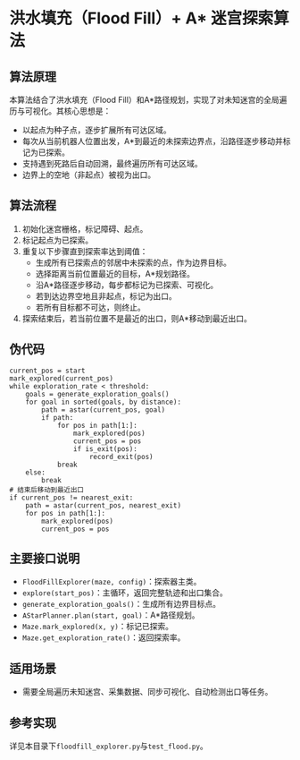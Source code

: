 # 洪水填充（Flood Fill）+ A* 迷宫探索算法

## 算法原理

本算法结合了洪水填充（Flood Fill）和A*路径规划，实现了对未知迷宫的全局遍历与可视化。其核心思想是：
- 以起点为种子点，逐步扩展所有可达区域。
- 每次从当前机器人位置出发，A*到最近的未探索边界点，沿路径逐步移动并标记为已探索。
- 支持遇到死路后自动回溯，最终遍历所有可达区域。
- 边界上的空地（非起点）被视为出口。

## 算法流程
1. 初始化迷宫栅格，标记障碍、起点。
2. 标记起点为已探索。
3. 重复以下步骤直到探索率达到阈值：
   - 生成所有已探索点的邻居中未探索的点，作为边界目标。
   - 选择距离当前位置最近的目标，A*规划路径。
   - 沿A*路径逐步移动，每步都标记为已探索、可视化。
   - 若到达边界空地且非起点，标记为出口。
   - 若所有目标都不可达，则终止。
4. 探索结束后，若当前位置不是最近的出口，则A*移动到最近出口。

## 伪代码
```
current_pos = start
mark_explored(current_pos)
while exploration_rate < threshold:
    goals = generate_exploration_goals()
    for goal in sorted(goals, by distance):
        path = astar(current_pos, goal)
        if path:
            for pos in path[1:]:
                mark_explored(pos)
                current_pos = pos
                if is_exit(pos):
                    record_exit(pos)
            break
    else:
        break
# 结束后移动到最近出口
if current_pos != nearest_exit:
    path = astar(current_pos, nearest_exit)
    for pos in path[1:]:
        mark_explored(pos)
        current_pos = pos
```

## 主要接口说明
- `FloodFillExplorer(maze, config)`：探索器主类。
- `explore(start_pos)`：主循环，返回完整轨迹和出口集合。
- `generate_exploration_goals()`：生成所有边界目标点。
- `AStarPlanner.plan(start, goal)`：A*路径规划。
- `Maze.mark_explored(x, y)`：标记已探索。
- `Maze.get_exploration_rate()`：返回探索率。

## 适用场景
- 需要全局遍历未知迷宫、采集数据、同步可视化、自动检测出口等任务。

## 参考实现
详见本目录下`floodfill_explorer.py`与`test_flood.py`。 